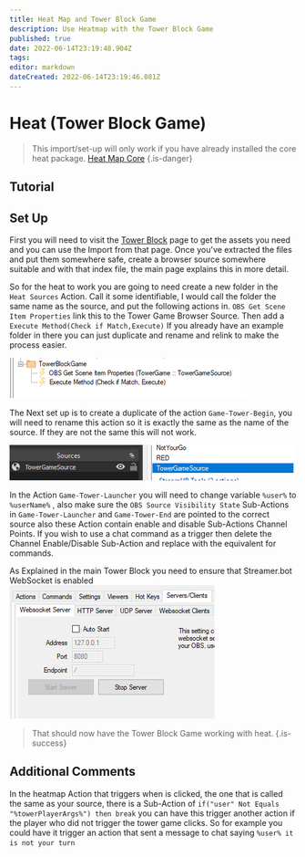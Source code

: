 ```yaml
---
title: Heat Map and Tower Block Game
description: Use Heatmap with the Tower Block Game
published: true
date: 2022-06-14T23:19:48.904Z
tags: 
editor: markdown
dateCreated: 2022-06-14T23:19:46.081Z
---
```


# Heat (Tower Block Game)

> This import/set-up will only work if you have already installed the core heat package. 
[Heat Map Core](/en/extensions/heat-map/heat-map-core) {.is-danger}
## Tutorial

## Set Up
First you will need to visit the [Tower Block](/en/overlays/tower-blocks-and-websocket-example) page to get the assets you need and you can use the Import from that page. Once you've extracted the files and put them somewhere safe, create a browser source somewhere suitable and with that index file, the main page explains this in more detail.

So for the heat to work you are going to need create a new folder in the `Heat Sources` Action. Call it some identifiable, I would call the folder the same name as the source, and put the following actions in. `OBS Get Scene Item Properties` link this to the Tower Game Browser Source. Then add a `Execute Method(Check if Match,Execute)` If you already have an example folder in there you can just duplicate and rename and relink to make the process easier.

![towergame1.png](/extensions/heat-map/towergame1.png)

The Next set up is to create a duplicate of the action `Game-Tower-Begin`, you will need to rename this action so it is exactly the same as the name of the source. If they are not the same this will not work.

![towergame2.png](/extensions/heat-map/towergame2.png)

In the Action `Game-Tower-Launcher` you will need to change variable `%user%` to `%userName%` , also make sure the `OBS Source Visibility State` Sub-Actions in `Game-Tower-Launcher` and `Game-Tower-End` are pointed to the correct source also these Action contain enable and disable Sub-Actions Channel Points. If you wish to use a chat command as a trigger then delete the Channel Enable/Disable Sub-Action and replace with the equivalent for commands.

As Explained in the main Tower Block you need to ensure that Streamer.bot WebSocket is enabled
![sbwebsocket.png](/extensions/heat-map/sbwebsocket.png)

> That should now have the Tower Block Game working with heat. {.is-success}

## Additional Comments

In the heatmap Action that triggers when is clicked, the one that is called the same as your source, there is a Sub-Action of `if("user" Not Equals "%towerPlayerArgs%") then break` you can have this trigger another action if the player who did not trigger the tower game clicks. So for example you could have it trigger an action that sent a message to chat saying `%user% it is not your turn` 
